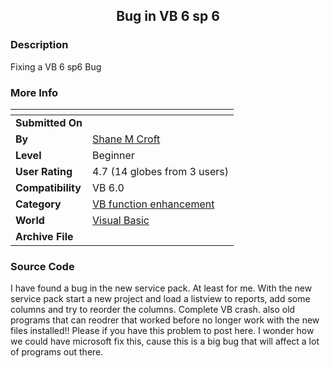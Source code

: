 ﻿<div align="center">

## Bug in VB 6 sp 6


</div>

### Description

Fixing a VB 6 sp6 Bug
 
### More Info
 


<span>             |<span>
---                |---
**Submitted On**   |
**By**             |[Shane M Croft](https://github.com/Planet-Source-Code/PSCIndex/blob/master/ByAuthor/shane-m-croft.md)
**Level**          |Beginner
**User Rating**    |4.7 (14 globes from 3 users)
**Compatibility**  |VB 6\.0
**Category**       |[VB function enhancement](https://github.com/Planet-Source-Code/PSCIndex/blob/master/ByCategory/vb-function-enhancement__1-25.md)
**World**          |[Visual Basic](https://github.com/Planet-Source-Code/PSCIndex/blob/master/ByWorld/visual-basic.md)
**Archive File**   |[](https://github.com/Planet-Source-Code/shane-m-croft-bug-in-vb-6-sp-6__1-53318/archive/master.zip)





### Source Code

I have found a bug in the new service pack. At least for me. With the new service pack start a new project and load a listview to reports, add some columns and try to reorder the columns. Complete VB crash. also old programs that can reodrer that worked before no longer work with the new files installed!! Please if you have this problem to post here. I wonder how we could have microsoft fix this, cause this is a big bug that will affect a lot of programs out there.

